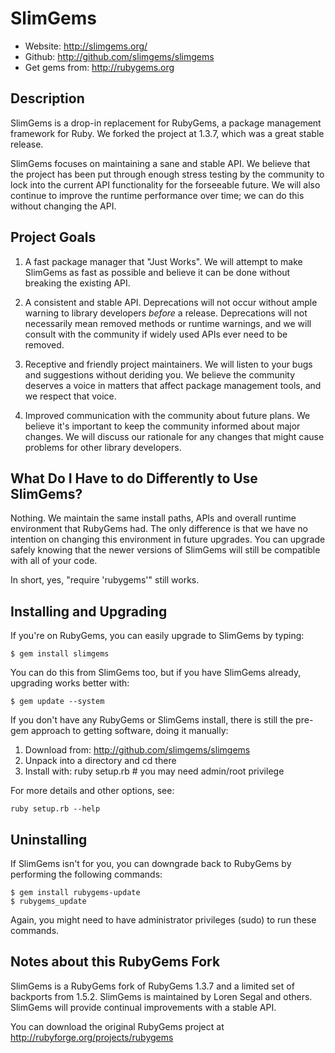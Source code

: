 # SlimGems

* Website: http://slimgems.org/
* Github: http://github.com/slimgems/slimgems
* Get gems from: http://rubygems.org

## Description

SlimGems is a drop-in replacement for RubyGems, a package management framework 
for Ruby. We forked the project at 1.3.7, which was a great stable release.

SlimGems focuses on maintaining a sane and stable API. We believe that the
project has been put through enough stress testing by the community to lock
into the current API functionality for the forseeable future. We will also
continue to improve the runtime performance over time; we can do this
without changing the API.

## Project Goals

1. A fast package manager that "Just Works". We will attempt to make SlimGems
   as fast as possible and believe it can be done without breaking the existing
   API.
   
2. A consistent and stable API. Deprecations will not occur without ample
   warning to library developers *before* a release. Deprecations will not 
   necessarily mean removed methods or runtime warnings, and we will consult 
   with the community if widely used APIs ever need to be removed.
   
3. Receptive and friendly project maintainers. We will listen to your bugs
   and suggestions without deriding you. We believe the community deserves
   a voice in matters that affect package management tools, and we respect 
   that voice.

4. Improved communication with the community about future plans. We believe
   it's important to keep the community informed about major changes. We will
   discuss our rationale for any changes that might cause problems for other
   library developers.

## What Do I Have to do Differently to Use SlimGems?

Nothing. We maintain the same install paths, APIs and overall runtime environment
that RubyGems had. The only difference is that we have no intention on changing
this environment in future upgrades. You can upgrade safely knowing that the
newer versions of SlimGems will still be compatible with all of your code.

In short, yes, "require 'rubygems'" still works.

## Installing and Upgrading

If you're on RubyGems, you can easily upgrade to SlimGems by typing:

    $ gem install slimgems
  
You can do this from SlimGems too, but if you have SlimGems already, upgrading
works better with:

    $ gem update --system

If you don't have any RubyGems or SlimGems install, there is still the pre-gem 
approach to getting software, doing it manually:

1. Download from: http://github.com/slimgems/slimgems
2. Unpack into a directory and cd there
3. Install with: ruby setup.rb  # you may need admin/root privilege

For more details and other options, see:

    ruby setup.rb --help

## Uninstalling

If SlimGems isn't for you, you can downgrade back to RubyGems by performing
the following commands:

    $ gem install rubygems-update
    $ rubygems_update

Again, you might need to have administrator privileges (sudo) to run these
commands.

## Notes about this RubyGems Fork

SlimGems is a RubyGems fork of RubyGems 1.3.7 and a limited set of backports
from 1.5.2. SlimGems is maintained by Loren Segal and others. SlimGems will
provide continual improvements with a stable API.

You can download the original RubyGems project at 
http://rubyforge.org/projects/rubygems
